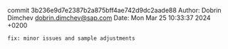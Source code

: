 commit 3b236e9d7e2387b2a875bff4ae742d9dc2aade88
Author: Dobrin Dimchev <dobrin.dimchev@sap.com>
Date:   Mon Mar 25 10:33:37 2024 +0200

    fix: minor issues and sample adjustments
